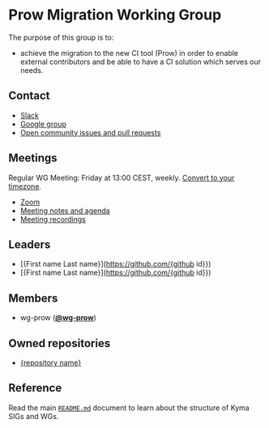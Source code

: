 # Prow Migration Working Group

The purpose of this group is to:
* achieve the migration to the new CI tool (Prow) in order to enable external contributors and be able to have a CI solution which serves our needs.

## Contact

* [Slack](https://kyma-community.slack.com/messages/CD7GJ41QE/)
* [Google group](https://groups.google.com/forum/#!forum/kyma-wg-prow)
* [Open community issues and pull requests](https://github.com/kyma-project/community/labels/wg%2Fprow)

## Meetings

Regular WG Meeting: Friday at 13:00 CEST, weekly. [Convert to your timezone](http://www.thetimezoneconverter.com/?t=13:00&tz=CEST%20%28Central%20European%20Summer%20Time%29).

* [Zoom](https://zoom.us/j/4794339038)
* [Meeting notes and agenda](https://docs.google.com/document/d/1ljEAoCBJXlxx_ATPyvKZ1KoyFOSIBzEAOkN-2H-HhUY)
* [Meeting recordings](TBD)


## Leaders

* [{First name Last name}](https://github.com/{github id}})
* [{First name Last name}](https://github.com/{github id}})

## Members

* wg-prow (**[@wg-prow](https://github.com/orgs/kyma-project/teams/wg-prow/members)**)

## Owned repositories

* [{repository name}](https://github.com/kyma-project/kyma)

## Reference

Read the main [`README.md`](../README.md) document to learn about the structure of Kyma SIGs and WGs.
